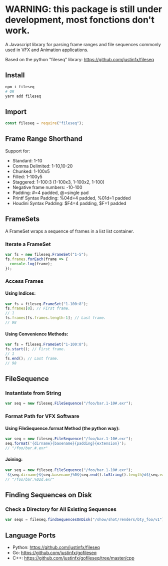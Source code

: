 # WARNING: this package is still under development, most fonctions don't work.

A Javascript library for parsing frame ranges and file sequences commonly
used in VFX and Animation applications.

Based on the python "fileseq" library: https://github.com/justinfx/fileseq

## Install
```bash
npm i fileseq
# OR
yarn add fileseq
```

## Import
```javascript
const fileseq = require("fileseq");
```

## Frame Range Shorthand

Support for:

* Standard: 1-10
* Comma Delimited: 1-10,10-20
* Chunked: 1-100x5
* Filled: 1-100y5
* Staggered: 1-100:3 (1-100x3, 1-100x2, 1-100)
* Negative frame numbers: -10-100
* Padding: #=4 padded, @=single pad
* Printf Syntax Padding: %04d=4 padded, %01d=1 padded
* Houdini Syntax Padding: $F4=4 padding, $F=1 padded

## FrameSets

A FrameSet wraps a sequence of frames in a list list container.

### Iterate a FrameSet
```javascript
var fs = new fileseq.FrameSet("1-5");
fs.frames.forEach(frame => {
  console.log(frame);
});
```

### Access Frames

#### Using Indices:
```javascript
var fs = fileseq.FrameSet("1-100:8");
fs.frames[0]; // First frame.
// 1
fs.frames[fs.frames.length-1]; // Last frame.
// 98
```

#### Using Convenience Methods:
```javascript
var fs = fileseq.FrameSet("1-100:8");
fs.start(); // First frame.
// 1
fs.end(); // Last frame.
// 98
```

## FileSequence

### Instantiate from String
```javascript
var seq = new fileseq.FileSequence("/foo/bar.1-10#.exr");
```

### Format Path for VFX Software

#### Using FileSequence.format Method (the python way):
```javascript
var seq = new fileseq.FileSequence("/foo/bar.1-10#.exr");
seq.format('{dirname}{basename}{padding}{extension}');
// "/foo/bar.#.exr"
```

#### Joining:
```javascript
var seq = new fileseq.FileSequence("/foo/bar.1-10#.exr");
`${seq.dirname}${seq.basename}%0${seq.end().toString().length}d${seq.extension}`;
// "/foo/bar.%02d.exr"
```

<!-- ### Get List of File Paths
```javascript
var seq = fileseq.FileSequence("/foo/bar.1-10#.exr");
>>> [seq[idx] for idx, fr in enumerate(seq.frameSet())]
['/foo/bar.0001.exr',
 '/foo/bar.0002.exr',
 '/foo/bar.0003.exr',
 '/foo/bar.0004.exr',
 '/foo/bar.0005.exr',
 '/foo/bar.0006.exr',
 '/foo/bar.0007.exr',
 '/foo/bar.0008.exr',
 '/foo/bar.0009.exr',
 '/foo/bar.0010.exr']
``` -->

## Finding Sequences on Disk

### Check a Directory for All Existing Sequences
```javascript
var seqs = fileseq.findSequencesOnDisk("/show/shot/renders/bty_foo/v1");
```
<!--
### Check a Directory for One Existing Sequence.
* Use a '@' or '#' where you might expect to use '*' for a wildcard character.
* For this method, it doesn't matter how many instances of the padding character you use, it will still find your sequence.

Yes:
```python
fileseq.findSequenceOnDisk('/foo/bar.@.exr')
```
Yes:
```python
fileseq.findSequenceOnDisk('/foo/bar.@@@@@.exr')
```
No:
```python
fileseq.findSequenceOnDisk('/foo/bar.*.exr')
``` -->

## Language Ports
* Python: https://github.com/justinfx/fileseq
* Go: https://github.com/justinfx/gofileseq
* C++: https://github.com/justinfx/gofileseq/tree/master/cpp
